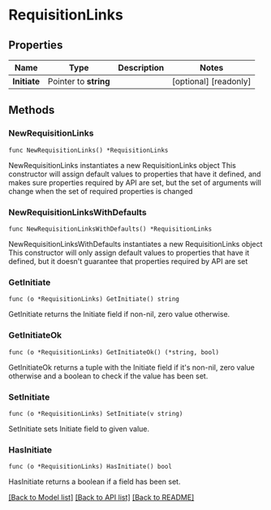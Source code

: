 # RequisitionLinks

## Properties

Name | Type | Description | Notes
------------ | ------------- | ------------- | -------------
**Initiate** | Pointer to **string** |  | [optional] [readonly] 

## Methods

### NewRequisitionLinks

`func NewRequisitionLinks() *RequisitionLinks`

NewRequisitionLinks instantiates a new RequisitionLinks object
This constructor will assign default values to properties that have it defined,
and makes sure properties required by API are set, but the set of arguments
will change when the set of required properties is changed

### NewRequisitionLinksWithDefaults

`func NewRequisitionLinksWithDefaults() *RequisitionLinks`

NewRequisitionLinksWithDefaults instantiates a new RequisitionLinks object
This constructor will only assign default values to properties that have it defined,
but it doesn't guarantee that properties required by API are set

### GetInitiate

`func (o *RequisitionLinks) GetInitiate() string`

GetInitiate returns the Initiate field if non-nil, zero value otherwise.

### GetInitiateOk

`func (o *RequisitionLinks) GetInitiateOk() (*string, bool)`

GetInitiateOk returns a tuple with the Initiate field if it's non-nil, zero value otherwise
and a boolean to check if the value has been set.

### SetInitiate

`func (o *RequisitionLinks) SetInitiate(v string)`

SetInitiate sets Initiate field to given value.

### HasInitiate

`func (o *RequisitionLinks) HasInitiate() bool`

HasInitiate returns a boolean if a field has been set.


[[Back to Model list]](../README.md#documentation-for-models) [[Back to API list]](../README.md#documentation-for-api-endpoints) [[Back to README]](../README.md)


